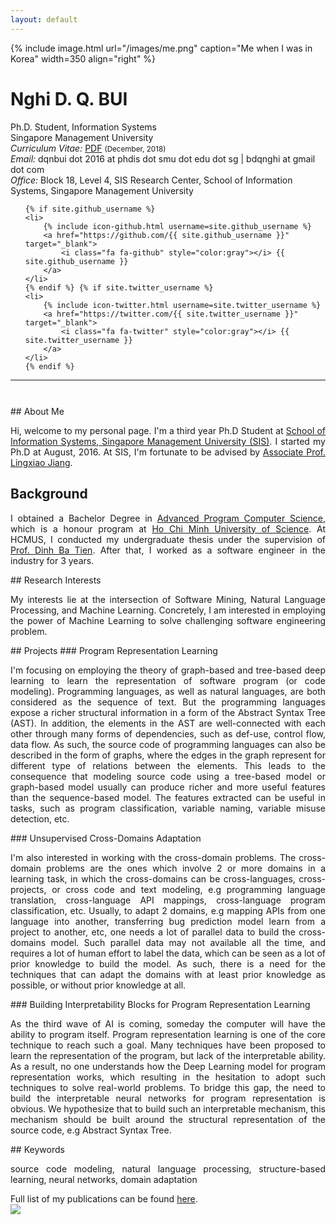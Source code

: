 ```yaml
---
layout: default
---
```


{% include image.html url="/images/me.png" caption="Me when I was in Korea" width=350 align="right" %}

# Nghi D. Q. BUI  

Ph.D. Student, Information Systems <br>
Singapore Management University <br>
<em>Curriculum Vitae: </em><a href="/files/CV_new.pdf" target="_blank">PDF</a>  <small>(December, 2018)</small> <br>
<em>Email: </em><a>dqnbui dot 2016 at phdis dot smu dot edu dot sg</a> | <a>bdqnghi at gmail dot com</a> <br>
<em>Office: </em>Block 18, Level 4, SIS Research Center, School of Information Systems, Singapore Management University<br>

<ul class="social-media-list">
    <!-- {% include icon-github.html username=site.github_username %} | {% include icon-linkedin.html username=site.linkedin_username %} | {% include icon-facebook.html username=site.facebook_username %} | {% include icon-twitter.html username=site.twitter_username %} -->

    {% if site.github_username %}
    <li>
        {% include icon-github.html username=site.github_username %}
        <a href="https://github.com/{{ site.github_username }}" target="_blank">
            <i class="fa fa-github" style="color:gray"></i> {{ site.github_username }}
        </a>
    </li>
    {% endif %} {% if site.twitter_username %}
    <li>
        {% include icon-twitter.html username=site.twitter_username %}
        <a href="https://twitter.com/{{ site.twitter_username }}" target="_blank">
            <i class="fa fa-twitter" style="color:gray"></i> {{ site.twitter_username }}
        </a>
    </li>
    {% endif %}


   <!--  {% if site.google_scholar_id %}
    <li>
        <a href="https://scholar.google.com/citations?user={{ site.google_scholar_id }}">
            <i class="ai ai-google-scholar" style="color:gray"></i> {{ site.google_scholar_id }}
        </a>
    </li>
    {% endif %}  -->
</ul>

<hr >
<hr style="height:10pt; visibility:hidden;" />
## About Me
<p align="justify" >
Hi, welcome to my personal page. I'm a third year Ph.D Student at <a href="https://sis.smu.edu.sg/programmes/PhD/overview" target="_blank">School of Information Systems, Singapore Management University (SIS)</a>. I started my Ph.D at August, 2016. At SIS, I'm fortunate to be advised by <a href="http://www.mysmu.edu/faculty/lxjiang/" target="_blank">Associate Prof. Lingxiao Jiang</a>. </p>


## Background
<p align="justify" >
I obtained a Bachelor Degree in <a href="http://www.apcs.hcmus.edu.vn/Default.aspx?alias=www.apcs.hcmus.edu.vn/en" target="_blank">Advanced Program Computer Science</a>, which is a honour program at <a href="http://web.hcmus.edu.vn/en/index.php" target="_blank">Ho Chi Minh University of Science</a>. At HCMUS, I conducted my undergraduate thesis under the supervision of <a href="https://dblp.org/pers/hd/d/Dinh:Tien_Ba">Prof. Dinh Ba Tien</a>. After that, I worked as a software engineer in the industry for 3 years.

</p>
## Research Interests
<p align="justify" >
My interests lie at the intersection of Software Mining, Natural Language Processing, and Machine Learning. Concretely, I am interested in employing the power of Machine Learning to solve challenging software engineering problem.
</p>
## Projects
### Program Representation Learning
<p align="justify" >
I'm focusing on employing the theory of graph-based and tree-based deep learning to learn the representation of software program (or code modeling). Programming languages, as well as natural languages, are both considered as the sequence of text. But the programming languages expose a richer structural information in a form of the Abstract Syntax Tree (AST). In addition, the elements in the AST are well-connected with each other through many forms of dependencies, such as def-use, control flow, data flow. As such, the source code of programming languages can also be described in the form of graphs, where the edges in the graph represent for different type of relations between the elements. This leads to the consequence that modeling source code using a tree-based model or graph-based model usually can produce richer and more useful features than the sequence-based model. The features extracted can be useful in tasks, such as program classification, variable naming, variable misuse detection, etc.
</p>
### Unsupervised Cross-Domains Adaptation
<p align="justify" >
I'm also interested in working with the cross-domain problems. The cross-domain problems are the ones which involve 2 or more domains in a learning task, in which the cross-domains can be cross-languages, cross-projects, or cross code and text modeling, e.g programming language translation, cross-language API mappings, cross-language program classification, etc.  Usually, to adapt 2 domains, e.g mapping APIs from one language into another, transferring bug prediction model learn from a project to another, etc, one needs a lot of parallel data to build the cross-domains model. Such parallel data may not available all the time, and requires a lot of human effort to label the data, which can be seen as a lot of prior knowledge to build the model. As such, there is a need for the techniques that can adapt the domains with at least prior knowledge as possible, or without prior knowledge at all.
</p>
### Building Interpretability Blocks for Program Representation Learning
<p align="justify" >
As the third wave of AI is coming, someday the computer will have the ability to program itself. Program representation learning is one of the core technique to reach such a goal. Many techniques have been proposed to learn the representation of the program, but lack of the interpretable ability. As a result, no one understands how the Deep Learning model for program representation works, which resulting in the hesitation to adopt such techniques to solve real-world problems. To bridge this gap, the need to build the interpretable neural networks for program representation is obvious. We hypothesize that to build such an interpretable mechanism, this mechanism should be built around the structural representation of the source code, e.g Abstract Syntax Tree.
</p>
## Keywords
<p align="justify" >
source code modeling, natural language processing, structure-based learning, neural networks, domain adaptation
</p>


Full list of my publications can be found <a href="https://scholar.google.com.sg/citations?user=QwybxYsAAAAJ&hl=ens" target="_blank">here</a>.
<br>
<a href="https://clustrmaps.com/site/1ad1p" title="Visit tracker"><img src="//www.clustrmaps.com/map_v2.png?d=McQNhkf8Yz9_O9RxR6737fb3TmJs5kCW-Tm-aoQaocc&cl=ffffff"></a>
